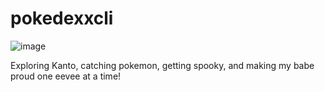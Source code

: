 # pokedexxcli

![image](https://github.com/user-attachments/assets/5f6cffae-419a-404e-8135-c454843a0033)

Exploring Kanto, catching pokemon, getting spooky, and making my babe proud one eevee at a time!
